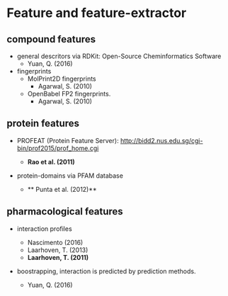 # Feature and feature-extractor

## compound features
* general descritors via RDKit: Open-Source Cheminformatics Software
  * Yuan, Q. (2016)
* fingerprints
  * MolPrint2D fingerprints
    * Agarwal, S. (2010)
  * OpenBabel FP2 fingerprints.
    * Agarwal, S. (2010)

## protein features
* PROFEAT (Protein Feature Server): http://bidd2.nus.edu.sg/cgi-bin/prof2015/prof_home.cgi
  * **Rao et al. (2011)**

* protein-domains via PFAM database
  * ** Punta et al. (2012)**

## pharmacological features
* interaction profiles
  * Nascimento (2016)
  * Laarhoven, T. (2013)
  * **Laarhoven, T. (2011)**

* boostrapping, interaction is predicted by prediction methods.
  * Yuan, Q. (2016)
